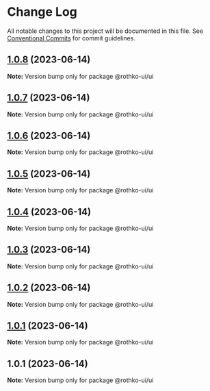 # Change Log

All notable changes to this project will be documented in this file.
See [Conventional Commits](https://conventionalcommits.org) for commit guidelines.

## [1.0.8](https://github.com/rothko-ui/rothko-ui/compare/@rothko-ui/ui@1.0.7...@rothko-ui/ui@1.0.8) (2023-06-14)

**Note:** Version bump only for package @rothko-ui/ui

## [1.0.7](https://github.com/rothko-ui/rothko-ui/compare/@rothko-ui/ui@1.0.6...@rothko-ui/ui@1.0.7) (2023-06-14)

**Note:** Version bump only for package @rothko-ui/ui

## [1.0.6](https://github.com/luxo-ai/rothko-ui/compare/@rothko-ui/ui@1.0.5...@rothko-ui/ui@1.0.6) (2023-06-14)

**Note:** Version bump only for package @rothko-ui/ui

## [1.0.5](https://github.com/luxo-ai/rothko-ui/compare/@rothko-ui/ui@1.0.4...@rothko-ui/ui@1.0.5) (2023-06-14)

**Note:** Version bump only for package @rothko-ui/ui

## [1.0.4](https://github.com/luxo-ai/rothko-ui/compare/@rothko-ui/ui@1.0.3...@rothko-ui/ui@1.0.4) (2023-06-14)

**Note:** Version bump only for package @rothko-ui/ui

## [1.0.3](https://github.com/luxo-ai/rothko-ui/compare/@rothko-ui/ui@1.0.2...@rothko-ui/ui@1.0.3) (2023-06-14)

**Note:** Version bump only for package @rothko-ui/ui

## [1.0.2](https://github.com/luxo-ai/rothko-ui/compare/@rothko-ui/ui@1.0.1...@rothko-ui/ui@1.0.2) (2023-06-14)

**Note:** Version bump only for package @rothko-ui/ui

## [1.0.1](https://github.com/luxo-ai/rothko-ui/compare/@rothko-ui/ui@1.0.1...@rothko-ui/ui@1.0.1) (2023-06-14)

**Note:** Version bump only for package @rothko-ui/ui

## 1.0.1 (2023-06-14)

**Note:** Version bump only for package @rothko-ui/ui
